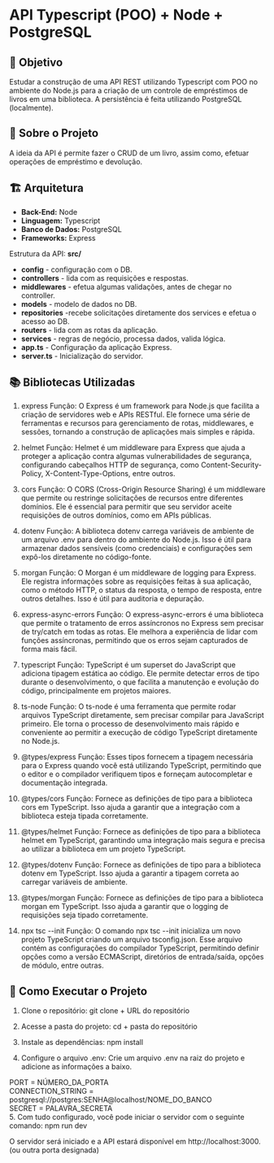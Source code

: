 # API Typescript (POO) + Node + PostgreSQL

## 🎯 Objetivo
Estudar a construção de uma API REST utilizando Typescript com POO no ambiente do Node.js para a criação de um controle de empréstimos de livros em uma biblioteca. A persistência é feita utilizando PostgreSQL (localmente).

## 📌 Sobre o Projeto
A ideia da API é permite fazer o CRUD de um livro, assim como, efetuar operações de empréstimo e devolução.

## 🏗 Arquitetura
+ **Back-End:** Node
+ **Linguagem:** Typescript
+ **Banco de Dados:** PostgreSQL
+ **Frameworks:** Express 

Estrutura da API:
**src/**
+ **config** - configuração com o DB.
+ **controllers** - lida com as requisições e respostas.
+ **middlewares** - efetua algumas validações, antes de chegar no controller.
+ **models** - modelo de dados no DB.
+ **repositories** -recebe solicitações diretamente dos services e efetua o acesso ao DB.
+ **routers** - lida com as rotas da aplicação.
+ **services** - regras de negócio, processa dados, valida lógica.
+ **app.ts** - Configuração da aplicação Express.
+ **server.ts** - Inicialização do servidor.

## 📚 Bibliotecas Utilizadas
1. express Função: O Express é um framework para Node.js que facilita a criação de servidores web e APIs RESTful. Ele fornece uma série de ferramentas e recursos para gerenciamento de rotas, middlewares, e sessões, tornando a construção de aplicações mais simples e rápida.

2. helmet Função: Helmet é um middleware para Express que ajuda a proteger a aplicação contra algumas vulnerabilidades de segurança, configurando cabeçalhos HTTP de segurança, como Content-Security-Policy, X-Content-Type-Options, entre outros.

3. cors Função: O CORS (Cross-Origin Resource Sharing) é um middleware que permite ou restringe solicitações de recursos entre diferentes domínios. Ele é essencial para permitir que seu servidor aceite requisições de outros domínios, como em APIs públicas.

4. dotenv Função: A biblioteca dotenv carrega variáveis de ambiente de um arquivo .env para dentro do ambiente do Node.js. Isso é útil para armazenar dados sensíveis (como credenciais) e configurações sem expô-los diretamente no código-fonte.

5. morgan Função: O Morgan é um middleware de logging para Express. Ele registra informações sobre as requisições feitas à sua aplicação, como o método HTTP, o status da resposta, o tempo de resposta, entre outros detalhes. Isso é útil para auditoria e depuração.

6. express-async-errors Função: O express-async-errors é uma biblioteca que permite o tratamento de erros assíncronos no Express sem precisar de try/catch em todas as rotas. Ele melhora a experiência de lidar com funções assíncronas, permitindo que os erros sejam capturados de forma mais fácil.

7. typescript Função: TypeScript é um superset do JavaScript que adiciona tipagem estática ao código. Ele permite detectar erros de tipo durante o desenvolvimento, o que facilita a manutenção e evolução do código, principalmente em projetos maiores.

8. ts-node Função: O ts-node é uma ferramenta que permite rodar arquivos TypeScript diretamente, sem precisar compilar para JavaScript primeiro. Ele torna o processo de desenvolvimento mais rápido e conveniente ao permitir a execução de código TypeScript diretamente no Node.js.

9. @types/express Função: Esses tipos fornecem a tipagem necessária para o Express quando você está utilizando TypeScript, permitindo que o editor e o compilador verifiquem tipos e forneçam autocompletar e documentação integrada.

10. @types/cors Função: Fornece as definições de tipo para a biblioteca cors em TypeScript. Isso ajuda a garantir que a integração com a biblioteca esteja tipada corretamente.

11. @types/helmet Função: Fornece as definições de tipo para a biblioteca helmet em TypeScript, garantindo uma integração mais segura e precisa ao utilizar a biblioteca em um projeto TypeScript.

12. @types/dotenv Função: Fornece as definições de tipo para a biblioteca dotenv em TypeScript. Isso ajuda a garantir a tipagem correta ao carregar variáveis de ambiente.

13. @types/morgan Função: Fornece as definições de tipo para a biblioteca morgan em TypeScript. Isso ajuda a garantir que o logging de requisições seja tipado corretamente.

14. npx tsc --init Função: O comando npx tsc --init inicializa um novo projeto TypeScript criando um arquivo tsconfig.json. Esse arquivo contém as configurações do compilador TypeScript, permitindo definir opções como a versão ECMAScript, diretórios de entrada/saída, opções de módulo, entre outras.

## 🚀 Como Executar o Projeto
1. Clone o repositório: git clone + URL do repositório

2. Acesse a pasta do projeto: cd + pasta do repositório

3. Instale as dependências: npm install

4. Configure o arquivo .env:
Crie um arquivo .env na raiz do projeto e adicione as informações a baixo.

PORT = NÚMERO_DA_PORTA
<br>
CONNECTION_STRING = postgresql://postgres:SENHA@localhost/NOME_DO_BANCO
<br>
SECRET = PALAVRA_SECRETA
<br>
5. Com tudo configurado, você pode iniciar o servidor com o seguinte comando: npm run dev

O servidor será iniciado e a API estará disponível em http://localhost:3000. (ou outra porta designada)

